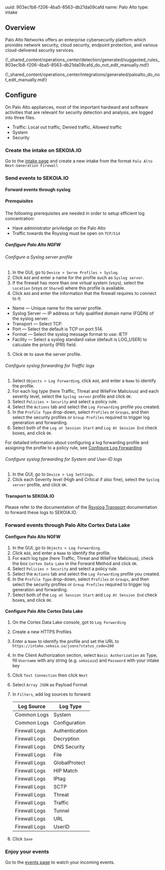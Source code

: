 uuid: 903ec1b8-f206-4ba5-8563-db21da09cafd
name: Palo Alto
type: intake

## Overview

Palo Alto Networks offers an enterprise cybersecurity platform which provides network security, cloud security, endpoint protection, and various cloud-delivered security services.


{!_shared_content/operations_center/detection/generated/suggested_rules_903ec1b8-f206-4ba5-8563-db21da09cafd_do_not_edit_manually.md!}

{!_shared_content/operations_center/integrations/generated/paloalto_do_not_edit_manually.md!}

## Configure

On Palo Alto appliances, most of the important hardward and software activities that are relevant for security detection and analysis, are logged into three files.

- Traffic: Local out traffic, Denied traffic, Allowed traffic
- System
- Security

### Create the intake on SEKOIA.IO

Go to the [intake page](https://app.sekoia.io/operations/intakes) and create a new intake from the format `Palo Alto Next-Generation Firewall`

### Send events to SEKOIA.IO

#### Forward events through syslog

##### Prerequisites

The following prerequisites are needed in order to setup efficient log concentration:

- Have administrator priviledge on the Palo Alto
- Traffic towards the Rsyslog must be open on `TCP/514`

##### Configure Palo Alto NGFW

###### Configure a Syslog server profile

1. In the GUI, go to `Device > Serve Profiles > Syslog`.
2. Click `Add` and enter a name for the profile such as `Syslog server`.
3. If the firewall has more than one virtual system (vsys), select the `Location` (vsys or `Shared`) where this profile is available.
4. Click `Add` and enter the information that the firewall requires to connect to it:

- Name — Unique name for the server profile.
- Syslog Server — IP address or fully qualified domain name (FQDN) of the syslog server.
- Transport — Select TCP.
- Port — Select the default is TCP on port 514.
- Format — Select the syslog message format to use: IETF
- Facility — Select a syslog standard value (default is LOG_USER) to calculate the priority (PRI) field.

5. Click `OK` to save the server profile.

###### Configure syslog forwarding for Traffic logs

1. Select `Objects > Log Forwarding`, click `Add`, and enter a `Name` to identify the profile.
2. For each log type (here Traffic, Threat and WileFire Malicious) and each severity level, select the `Syslog server` profile and click `OK`.
3. Select `Policies > Security` and select a policy rule.
4. Select the `Actions` tab and select the `Log Forwarding` profile you created.
5. In the `Profile Type` drop-down, select `Profiles` or `Groups`, and then select the security profiles or `Group Profiles` required to trigger log generation and forwarding.
6. Select both of the `Log at Session Start` and `Log At Session End` check boxes, and click `OK`.

For detailed information about configuring a log forwarding profile and assigning the profile to a policy rule, see [Configure Log Forwarding](https://docs.paloaltonetworks.com/pan-os/9-1/pan-os-admin/monitoring/configure-log-forwarding.html#id1443a62b-8a0b-41db-a08d-5df934bf0ffc)

###### Configure syslog forwarding for System and User-ID logs

1. In the GUI, go to `Device > Log Settings`.
2. Click each Severity level (High and Critical if also fine), select the `Syslog server` profile, and click `OK`.

#### Transport to SEKOIA.IO

Please refer to the documentation of the [Rsyslog Transport](../../../ingestion_methods/rsyslog/) documentation to forward these logs to SEKOIA.IO.

### Forward events through Palo Alto Cortex Data Lake

#### Configure Palo Alto NGFW

1. In the GUI, go to `Objects > Log Forwarding`.
2. Click `Add`, and enter a `Name` to identify the profile.
3. For each log type (here Traffic, Threat and WileFire Malicious), check the box `Cortex Data Lake` in the Forward Method and click `OK`.
4. Select `Policies > Security` and select a policy rule.
5. Select the `Actions` tab and select the `Log Forwarding` profile you created.
6. In the `Profile Type` drop-down, select `Profiles` or `Groups`, and then select the security profiles or `Group Profiles` required to trigger log generation and forwarding.
7. Select both of the `Log at Session Start` and `Log At Session End` check boxes, and click `OK`.

#### Configure Palo Alto Cortex Data Lake

1. On the Cortex Data Lake console, got to `Log Forwarding`
2. Create a new HTTPS Profiles
3. Enter a `Name` to identify the profile and set the URL to `https://intake.sekoia.io/jsons?status_code=200`
4. In the Client Authorization section, select `Basic Authorization` as Type, fill `Username` with any string (e.g. `sekoiaio`) and `Password` with your intake key
5. Click `Test Connection` then click `Next`
6. Select `Array JSON` as Payload Format
7. In `Filters`, add log sources to forward:

	|  Log Source   |  Log Type      |
	| ------------- | -------------- |
	| Common Logs   | System         |
	| Common Logs   | Configuration  |
	| Firewall Logs | Authentication |
	| Firewall Logs | Decryption     |
	| Firewall Logs | DNS Security   |
	| Firewall Logs | File           |
	| Firewall Logs | GlobalProtect  |
	| Firewall Logs | HIP Match      |
	| Firewall Logs | IPtag          |
	| Firewall Logs | SCTP           |
	| Firewall Logs | Threat         |
	| Firewall Logs | Traffic        |
	| Firewall Logs | Tunnel         |
	| Firewall Logs | URL            |
	| Firewall Logs | UserID         |

8. Click `Save`

### Enjoy your events
Go to the [events page](https://app.sekoia.io/operations/events) to watch your incoming events.
